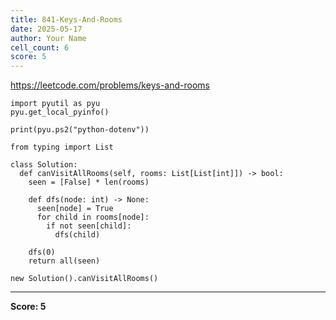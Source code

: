 ```yaml
---
title: 841-Keys-And-Rooms
date: 2025-05-17
author: Your Name
cell_count: 6
score: 5
---
```


https://leetcode.com/problems/keys-and-rooms


```
import pyutil as pyu
pyu.get_local_pyinfo()
```


```
print(pyu.ps2("python-dotenv"))
```


```
from typing import List
```


```
class Solution:
  def canVisitAllRooms(self, rooms: List[List[int]]) -> bool:
    seen = [False] * len(rooms)

    def dfs(node: int) -> None:
      seen[node] = True
      for child in rooms[node]:
        if not seen[child]:
          dfs(child)

    dfs(0)
    return all(seen)
```


```
new Solution().canVisitAllRooms()
```


---
**Score: 5**